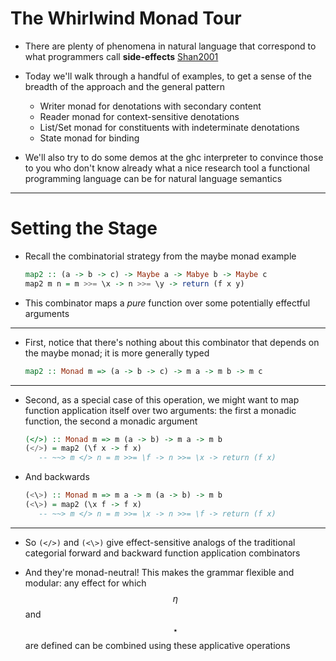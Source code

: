 # The Whirlwind Monad Tour

* There are plenty of phenomena in natural language that correspond to what
  programmers call **side-effects** [Shan2001](../Readings/shan-monads.pdf)

* Today we'll walk through a handful of examples, to get a sense of the breadth
  of the approach and the general pattern
    * Writer monad for denotations with secondary content
    * Reader monad for context-sensitive denotations
    * List/Set monad for constituents with indeterminate denotations
    * State monad for binding
 
* We'll also try to do some demos at the ghc interpreter to convince those to
  you who don't know already what a nice research tool a functional programming
  language can be for natural language semantics


---


# Setting the Stage

* Recall the combinatorial strategy from the maybe monad example

    ```haskell
    map2 :: (a -> b -> c) -> Maybe a -> Mabye b -> Maybe c
    map2 m n = m >>= \x -> n >>= \y -> return (f x y)
    ```

* This combinator maps a *pure* function over some potentially effectful
  arguments


---


* First, notice that there's nothing about this combinator that depends on the
  maybe monad; it is more generally typed

    ```haskell
    map2 :: Monad m => (a -> b -> c) -> m a -> m b -> m c
    ```


---


* Second, as a special case of this operation, we might want to map function
  application itself over two arguments: the first a monadic function, the
  second a monadic argument

    ```haskell
    (</>) :: Monad m => m (a -> b) -> m a -> m b
    (</>) = map2 (\f x -> f x)
       -- ~~> m </> n = m >>= \f -> n >>= \x -> return (f x)
    ```

* And backwards

    ```haskell
    (<\>) :: Monad m => m a -> m (a -> b) -> m b
    (<\>) = map2 (\x f -> f x)
       -- ~~> m </> n = m >>= \x -> n >>= \f -> return (f x)
    ```


---


* So `(</>)` and `(<\>)` give effect-sensitive analogs of the traditional
  categorial forward and backward function application combinators

* And they're monad-neutral! This makes the grammar flexible and modular: any
  effect for which $$\eta$$ and $$\star$$ are defined can be combined using these
  applicative operations
